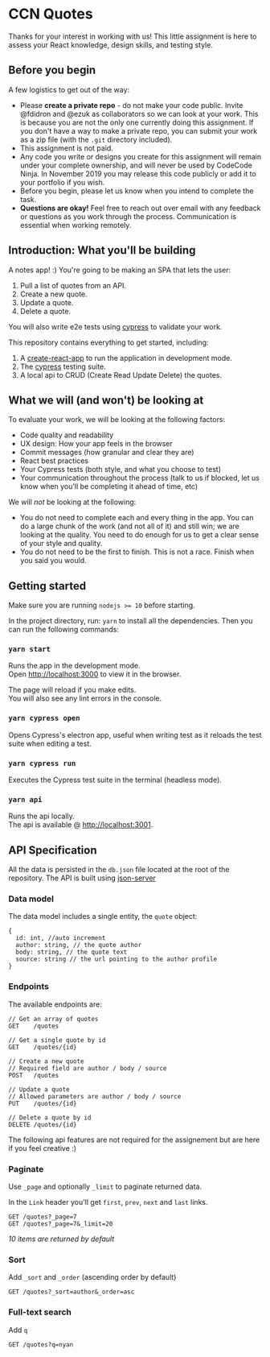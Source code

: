 # CCN Quotes

Thanks for your interest in working with us! This little assignment is here to assess your React knowledge, design skills, and testing style.

## Before you begin

A few logistics to get out of the way:

- Please **create a private repo** - do not make your code public. Invite @fdidron and @ezuk as collaborators so we can look at your work. This is because you are not the only one currently doing this assignment. If you don't have a way to make a private repo, you can submit your work as a zip file (with the `.git` directory included).
- This assignment is not paid.
- Any code you write or designs you create for this assignment will remain under your complete ownership, and will never be used by CodeCode Ninja. In November 2019 you may release this code publicly or add it to your portfolio if you wish.
- Before you begin, please let us know when you intend to complete the task.
- **Questions are okay!** Feel free to reach out over email with any feedback or questions as you work through the process. Communication is essential when working remotely.

## Introduction: What you'll be building

A notes app! :) You're going to be making an SPA that lets the user:

1. Pull a list of quotes from an API.
2. Create a new quote.
3. Update a quote.
4. Delete a quote.

You will also write e2e tests using [cypress](https://www.cypress.io) to validate your work.

This repository contains everything to get started, including:

1. A [create-react-app](https://facebook.github.io/create-react-app/docs/) to run the application in development mode.
2. The [cypress](https://www.cypress.io/) testing suite.
3. A local api to CRUD (Create Read Update Delete) the quotes.

## What we will (and won't) be looking at

To evaluate your work, we will be looking at the following factors:

- Code quality and readability
- UX design: How your app feels in the browser
- Commit messages (how granular and clear they are)
- React best practices
- Your Cypress tests (both style, and what you choose to test)
- Your communication throughout the process (talk to us if blocked, let us know when you'll be completing it ahead of time, etc)

We will *not* be looking at the following:

- You do not need to complete each and every thing in the app. You can do a large chunk of the work (and not all of it) and still win; we are looking at the quality. You need to do enough for us to get a clear sense of your style and quality.
- You do not need to be the first to finish. This is not a race. Finish when you said you would.

## Getting started

Make sure you are running `nodejs >= 10` before starting.

In the project directory, run: `yarn` to install all the dependencies. Then you can run the following commands:

### `yarn start`

Runs the app in the development mode.<br>
Open [http://localhost:3000](http://localhost:3000) to view it in the browser.

The page will reload if you make edits.<br>
You will also see any lint errors in the console.

### `yarn cypress open`

Opens Cypress's electron app, useful when writing test as it reloads the test suite when editing a test.

### `yarn cypress run`

Executes the Cypress test suite in the terminal (headless mode).

### `yarn api`

Runs the api locally.<br>
The api is available @ [http://localhost:3001](http://localhost:3001).

## API Specification

All the data is persisted in the `db.json` file located at the root of the repository. The API is built using [json-server](https://github.com/typicode/json-server)

### Data model

The data model includes a single entity, the `quote` object:

```
{
  id: int, //auto increment
  author: string, // the quote author
  body: string, // the quote text
  source: string // the url pointing to the author profile
}
```

### Endpoints

The available endpoints are:

```
// Get an array of quotes
GET    /quotes

// Get a single quote by id
GET    /quotes/{id}

// Create a new quote
// Required field are author / body / source
POST   /quotes

// Update a quote
// Allowed parameters are author / body / source
PUT    /quotes/{id}

// Delete a quote by id
DELETE /quotes/{id}
```

The following api features are not required for the assignement but are here if you feel creative :)

### Paginate

Use `_page` and optionally `_limit` to paginate returned data.

In the `Link` header you'll get `first`, `prev`, `next` and `last` links.

```
GET /quotes?_page=7
GET /quotes?_page=7&_limit=20
```

_10 items are returned by default_

### Sort

Add `_sort` and `_order` (ascending order by default)

```
GET /quotes?_sort=author&_order=asc
```

### Full-text search

Add `q`

```
GET /quotes?q=nyan
```
